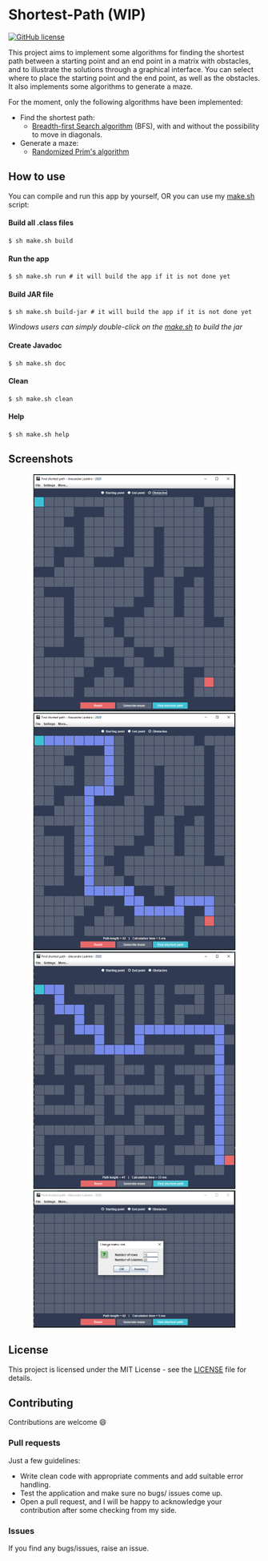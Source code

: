 # Shortest-Path (WIP)
[![GitHub license](https://img.shields.io/github/license/AlexandreLadriere/Shortest-Path.svg)](https://github.com/AlexandreLadriere/Shortest-Path/blob/master/LICENSE)

This project aims to implement some algorithms for finding the shortest path between a starting point and an end point in a matrix with obstacles, and to illustrate the solutions through a graphical interface. You can select where to place the starting point and the end point, as well as the obstacles.
It also implements some algorithms to generate a maze.

For the moment, only the following algorithms have been implemented:
- Find the shortest path:
  - [Breadth-first Search algorithm] (BFS), with and without the possibility to move in diagonals.
- Generate a maze:
  - [Randomized Prim's algorithm]

## How to use
You can compile and run this app by yourself, OR you can use my [make.sh] script:
#### Build all .class files
```shell script
$ sh make.sh build
```

#### Run the app
```shell script
$ sh make.sh run # it will build the app if it is not done yet
```

#### Build JAR file
```shell script
$ sh make.sh build-jar # it will build the app if it is not done yet
```
_Windows users can simply double-click on the [make.sh] to build the jar_

#### Create Javadoc
```shell script
$ sh make.sh doc
```

#### Clean
```shell script
$ sh make.sh clean
```

#### Help
```shell script
$ sh make.sh help
```

## Screenshots
<div align="center">
<img alt="without_path.png" src="screenshots/without_path.png" width="404" height="474" /> 
<img alt="with_path.png" src="screenshots/with_path.png" width="404" height="474" /> 
<img alt="maze_with_path.png" src="screenshots/maze_with_path.png" width="404" height="474" /> 
<img alt="matrix_size.png" src="screenshots/matrix_size.png" width="404" height="274" /> 
</div>

## License
This project is licensed under the MIT License - see the [LICENSE] file for details.

## Contributing
Contributions are welcome :smile:

### Pull requests
Just a few guidelines:
-   Write clean code with appropriate comments and add suitable error handling.
-   Test the application and make sure no bugs/ issues come up.
-   Open a pull request, and I will be happy to acknowledge your contribution after some checking from my side.

### Issues
If you find any bugs/issues, raise an issue.

  [LICENSE]: <LICENSE>
  [make.sh]: <make.sh>
  [Breadth-first Search algorithm]: <https://en.wikipedia.org/wiki/Breadth-first_search>
  [Randomized Prim's algorithm]: <https://en.wikipedia.org/wiki/Maze_generation_algorithm#Randomized_Prim's_algorithm>
